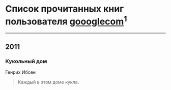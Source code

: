 # Список прочитанных книг пользователя [goooglecom](http://vk.com/id176254445)<sup>1</sup>
---

## 2011

### Кукольный дом
Генрих Ибсен
> Каждый в этом доме кукла.



